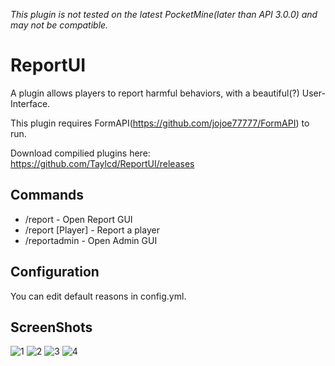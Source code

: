 *This plugin is not tested on the latest PocketMine(later than API 3.0.0) and may not be compatible.*

# ReportUI
A plugin allows players to report harmful behaviors, with a beautiful(?) User-Interface.

This plugin requires FormAPI(https://github.com/jojoe77777/FormAPI) to run.

Download compilied plugins here: https://github.com/Taylcd/ReportUI/releases

## Commands
- /report - Open Report GUI
- /report [Player] - Report a player
- /reportadmin - Open Admin GUI

## Configuration
You can edit default reasons in config.yml.

## ScreenShots
![1](https://raw.githubusercontent.com/Taylcd/ReportUI/master/screenshots/1.png)
![2](https://raw.githubusercontent.com/Taylcd/ReportUI/master/screenshots/2.png)
![3](https://raw.githubusercontent.com/Taylcd/ReportUI/master/screenshots/3.png)
![4](https://raw.githubusercontent.com/Taylcd/ReportUI/master/screenshots/4.png)
